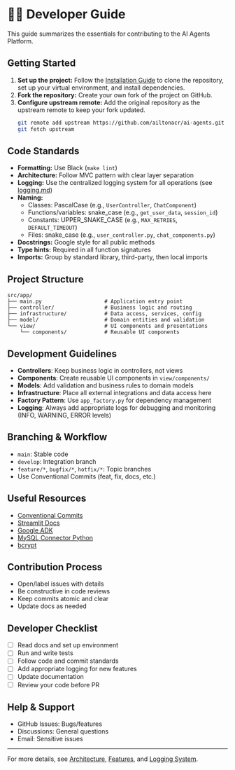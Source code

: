 # 👨‍💻 Developer Guide

This guide summarizes the essentials for contributing to the AI Agents Platform.

## Getting Started

1.  **Set up the project:** Follow the [Installation Guide](installation.md) to clone the repository, set up your virtual environment, and install dependencies.
2.  **Fork the repository:** Create your own fork of the project on GitHub.
3.  **Configure upstream remote:** Add the original repository as the upstream remote to keep your fork updated.
    ```bash
    git remote add upstream https://github.com/ailtonacr/ai-agents.git
    git fetch upstream
    ```

## Code Standards
- **Formatting:** Use Black (`make lint`)
- **Architecture:** Follow MVC pattern with clear layer separation
- **Logging:** Use the centralized logging system for all operations (see [logging.md](logging.md))
- **Naming:**
  - Classes: PascalCase (e.g., `UserController`, `ChatComponent`)
  - Functions/variables: snake_case (e.g., `get_user_data`, `session_id`)
  - Constants: UPPER_SNAKE_CASE (e.g., `MAX_RETRIES`, `DEFAULT_TIMEOUT`)
  - Files: snake_case (e.g., `user_controller.py`, `chat_components.py`)
- **Docstrings:** Google style for all public methods
- **Type hints:** Required in all function signatures
- **Imports:** Group by standard library, third-party, then local imports

## Project Structure
```
src/app/
├── main.py                    # Application entry point
├── controller/                # Business logic and routing
├── infrastructure/            # Data access, services, config
├── model/                     # Domain entities and validation
└── view/                      # UI components and presentations
    └── components/            # Reusable UI components
```

## Development Guidelines
- **Controllers**: Keep business logic in controllers, not views
- **Components**: Create reusable UI components in `view/components/`
- **Models**: Add validation and business rules to domain models
- **Infrastructure**: Place all external integrations and data access here
- **Factory Pattern**: Use `app_factory.py` for dependency management
- **Logging**: Always add appropriate logs for debugging and monitoring (INFO, WARNING, ERROR levels)

## Branching & Workflow
- `main`: Stable code
- `develop`: Integration branch
- `feature/*`, `bugfix/*`, `hotfix/*`: Topic branches
- Use Conventional Commits (feat, fix, docs, etc.)

## Useful Resources
- [Conventional Commits](https://www.conventionalcommits.org/en/v1.0.0/)
- [Streamlit Docs](https://docs.streamlit.io/)
- [Google ADK](https://google.github.io/adk-docs/)
- [MySQL Connector Python](https://dev.mysql.com/doc/connector-python/en/)
- [bcrypt](https://pypi.org/project/bcrypt/)

## Contribution Process
- Open/label issues with details
- Be constructive in code reviews
- Keep commits atomic and clear
- Update docs as needed

## Developer Checklist
- [ ] Read docs and set up environment
- [ ] Run and write tests
- [ ] Follow code and commit standards
- [ ] Add appropriate logging for new features
- [ ] Update documentation
- [ ] Review your code before PR

## Help & Support
- GitHub Issues: Bugs/features
- Discussions: General questions
- Email: Sensitive issues

---
For more details, see [Architecture](architecture.md), [Features](features.md), and [Logging System](logging.md).
